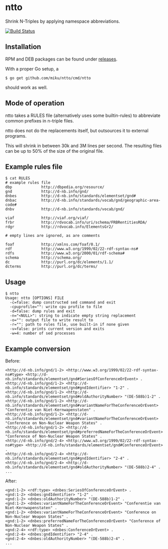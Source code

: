 ntto
====

Shrink N-Triples by applying namespace abbreviations.

[![Build Status](http://img.shields.io/travis/miku/ntto.svg?style=flat)](https://travis-ci.org/miku/ntto)

Installation
------------

RPM and DEB packages can be found under [releases](https://github.com/miku/ntto/releases).

With a proper Go setup, a

    $ go get github.com/miku/ntto/cmd/ntto

should work as well.

Mode of operation
-----------------

ntto takes a RULES file (alternatively uses some builtin-rules) to abbreviate
common prefixes in n-triple files.

ntto does not do the replacements itself, but outsources it to external programs.

This will shrink in between 30k and 3M lines per second. The resulting
files can be up to 50% of the size of the original file.

Example rules file
------------------

    $ cat RULES
    # example rules file
    dbp             http://dbpedia.org/resource/
    gnd             http://d-nb.info/gnd/
    dnbes           http://d-nb.info/standards/elementset/gnd#
    dnbac           http://d-nb.info/standards/vocab/gnd/geographic-area-code#
    dnbv            http://d-nb.info/standards/vocab/gnd/

    viaf            http://viaf.org/viaf/
    frbr            http://rdvocab.info/uri/schema/FRBRentitiesRDA/
    rdgr            http://rdvocab.info/ElementsGr2/

    # empty lines are ignored, as are comments

    foaf            http://xmlns.com/foaf/0.1/
    rdf             http://www.w3.org/1999/02/22-rdf-syntax-ns#
    rdfs            http://www.w3.org/2000/01/rdf-schema#
    schema          http://schema.org/
    dc              http://purl.org/dc/elements/1.1/
    dcterms         http://purl.org/dc/terms/

Usage
-----

    $ ntto
    Usage: ntto [OPTIONS] FILE
      -c=false: dump constructed sed command and exit
      -cpuprofile="": write cpu profile to file
      -d=false: dump rules and exit
      -n="<NULL>": string to indicate empty string replacement
      -o="": output file to write result to
      -r="": path to rules file, use built-in if none given
      -v=false: prints current version and exits
      -w=4: number of sed processes

Example conversion
------------------

Before:

    <http://d-nb.info/gnd/1-2> <http://www.w3.org/1999/02/22-rdf-syntax-ns#type> <http://d-nb.info/standards/elementset/gnd#SeriesOfConferenceOrEvent> .
    <http://d-nb.info/gnd/1-2> <http://d-nb.info/standards/elementset/gnd#gndIdentifier> "1-2" .
    <http://d-nb.info/gnd/1-2> <http://d-nb.info/standards/elementset/gnd#oldAuthorityNumber> "(DE-588b)1-2" .
    <http://d-nb.info/gnd/1-2> <http://d-nb.info/standards/elementset/gnd#variantNameForTheConferenceOrEvent> "Conferentie van Niet-Kernwapenstaten" .
    <http://d-nb.info/gnd/1-2> <http://d-nb.info/standards/elementset/gnd#variantNameForTheConferenceOrEvent> "Conference on Non-Nuclear Weapon States" .
    <http://d-nb.info/gnd/1-2> <http://d-nb.info/standards/elementset/gnd#preferredNameForTheConferenceOrEvent> "Conference of Non-Nuclear Weapon States" .
    <http://d-nb.info/gnd/2-4> <http://www.w3.org/1999/02/22-rdf-syntax-ns#type> <http://d-nb.info/standards/elementset/gnd#ConferenceOrEvent> .
    <http://d-nb.info/gnd/2-4> <http://d-nb.info/standards/elementset/gnd#gndIdentifier> "2-4" .
    <http://d-nb.info/gnd/2-4> <http://d-nb.info/standards/elementset/gnd#oldAuthorityNumber> "(DE-588b)2-4" .
    ...

After:

    <gnd:1-2> <rdf:type> <dnbes:SeriesOfConferenceOrEvent> .
    <gnd:1-2> <dnbes:gndIdentifier> "1-2" .
    <gnd:1-2> <dnbes:oldAuthorityNumber> "(DE-588b)1-2" .
    <gnd:1-2> <dnbes:variantNameForTheConferenceOrEvent> "Conferentie van Niet-Kernwapenstaten" .
    <gnd:1-2> <dnbes:variantNameForTheConferenceOrEvent> "Conference on Non-Nuclear Weapon States" .
    <gnd:1-2> <dnbes:preferredNameForTheConferenceOrEvent> "Conference of Non-Nuclear Weapon States" .
    <gnd:2-4> <rdf:type> <dnbes:ConferenceOrEvent> .
    <gnd:2-4> <dnbes:gndIdentifier> "2-4" .
    <gnd:2-4> <dnbes:oldAuthorityNumber> "(DE-588b)2-4" .
    ...
